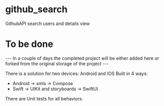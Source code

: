 # github_search
GithubAPI search users and details view

# To be done
--- In a couple of days the completed project will be either added here or forked from the original storage of the project ---

There is a solution for two devices: Android and IOS
Built in 4 ways:
- Android -> xmls
          -> Compose
- Swift -> UIKit and storyboards
        -> SwiftUI

There are Unit tests for all behaviors.
